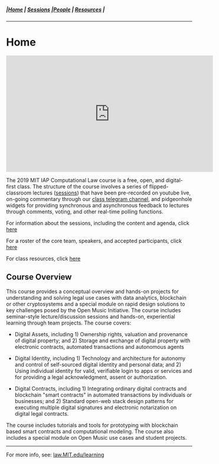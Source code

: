 ##### |[Home](https://mitmedialab.github.io/2019-MIT-Computational-Law-Course) | [Sessions](https://mitmedialab.github.io/2019-MIT-Computational-Law-Course/Session-Information) |[People](https://mitmedialab.github.io/2019-MIT-Computational-Law-Course/People) | [Resources](https://mitmedialab.github.io/2019-MIT-Computational-Law-Course/Resources) |
----------
# Home

<iframe width="560" height="315" src="https://www.youtube.com/embed/esLcXNZ-Jso" frameborder="0" allow="accelerometer; autoplay; encrypted-media; gyroscope; picture-in-picture" allowfullscreen></iframe>

The 2019 MIT IAP Computational Law course is a free, open, and digital-first class. The structure of the course involves a series of flipped-classroom lectures ([sessions](https://mitmedialab.github.io/2019-MIT-Computational-Law-Course/Sessions)) that have been pre-recorded on youtube live, on-going commentary through our [class telegram channel](https://t.me/joinchat/HT4a1hFg6GWbPJqtnqWwZg), and pidgeonhole widgets for providing synchronous and asynchronous feedback to lectures through comments, voting, and other real-time polling functions.

For information about the sessions, including the content and agenda, click [here](https://mitmedialab.github.io/2019-MIT-Computational-Law-Course/Session-Information)

For a roster of the core team, speakers, and accepted participants, click [here](ttps://mitmedialab.github.io/2019-MIT-Computational-Law-Course/People)

For class resources, click [here](https://mitmedialab.github.io/2019-MIT-Computational-Law-Course/Resources)

## Course Overview

This course provides a conceptual overview and hands-on projects for understanding and solving legal use cases with data analytics, blockchain or other cryptosystems and a special module on rapid design solutions to key challenges posed by the Open Music Initiative. The course includes seminar-style lecture/discussion sessions and hands-on, experiential learning through team projects. The course covers:
 
* Digital Assets, including 1) Ownership rights, valuation and provenance of digital property; and 2) Storage and exchange of digital property with electronic contracts, automated transactions and autonomous agents

* Digital Identity, including 1) Technology and architecture for autonomy and control of self-sourced digital identity and personal data; and 2) Using individual identity for valid, verifiable login to apps or services and for providing a legal acknowledgment, assent or authorization.

* Digital Contracts, including 1) Integrating ordinary digital contracts and blockchain "smart contracts" in automated transactions by individuals or businesses; and 2) Standard open-web stack design patterns for executing multiple digital signatures and electronic notarization on digital legal contracts.

The course includes tutorials and tools for prototyping with blockchain based smart contracts and computational modeling.  The course also includes a special module on Open Music use cases and student projects.

-----------

For more info, see: [law.MIT.edu/learning](https://law.mit.edu/learning)
